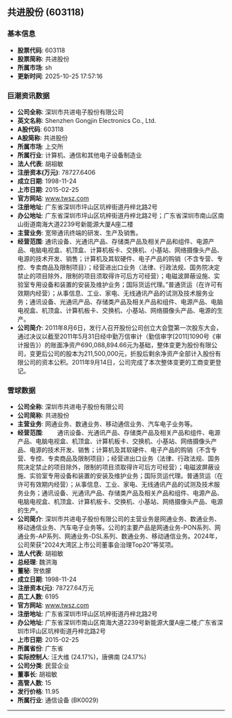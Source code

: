 ## 共进股份 (603118)

### 基本信息

- **股票代码**: 603118
- **股票简称**: 共进股份
- **所属市场**: sh
- **更新时间**: 2025-10-25 17:57:16

### 巨潮资讯数据

- **公司全称**: 深圳市共进电子股份有限公司
- **英文名称**: Shenzhen Gongjin Electronics Co., Ltd.
- **A股代码**: 603118
- **A股简称**: 共进股份
- **所属市场**: 上交所
- **所属行业**: 计算机、通信和其他电子设备制造业
- **法人代表**: 胡祖敏
- **注册资本(万元)**: 78727.6406
- **成立日期**: 1998-11-24
- **上市日期**: 2015-02-25
- **官方网站**: www.twsz.com
- **注册地址**: 广东省深圳市坪山区坑梓街道丹梓北路2号
- **办公地址**: 广东省深圳市坪山区坑梓街道丹梓北路2号；广东省深圳市南山区南山街道南海大道2239号新能源大厦A座二楼
- **主营业务**: 宽带通讯终端的研发、生产及销售。
- **经营范围**: 通讯设备、光通讯产品、存储类产品及相关产品和组件、电源产品、电脑电视盒、机顶盒、计算机板卡、交换机、小基站、网络摄像头产品、电源的技术开发、销售；计算机及其软硬件、电子产品的购销（不含专营、专控、专卖商品及限制项目）；经营进出口业务（法律、行政法规、国务院决定禁止的项目除外，限制的项目须取得许可后方可经营）；电磁波屏蔽设施、实验室专用设备和装置的安装及维护业务；国际货运代理。”普通货运（在许可有效期内经营）；从事信息、工业、家电、无线通讯产品的试测及技术服务业务；通讯设备、光通讯产品、存储类产品及相关产品和组件、电源产品、电脑电视盒、机顶盒、计算机板卡、交换机、小基站、网络摄像头产品、电源的生产。
- **公司简介**: 2011年8月6日，发行人召开股份公司创立大会暨第一次股东大会，通过决议以截至2011年5月31日经中勤万信审计（勤信审字[2011]1090号《审计报告》）的账面净资产690,088,894.66元为基础，整体变更为股份有限公司，变更后公司的股本为211,500,000元，折股后剩余净资产全部计入股份有限公司的资本公积。2011年9月14日，公司完成了本次整体变更的工商变更登记。

### 雪球数据

- **公司全称**: 深圳市共进电子股份有限公司
- **公司简称**: 共进股份
- **主营业务**: 网通业务、数通业务、移动通信业务、汽车电子业务等。
- **经营范围**: 　　通讯设备、光通讯产品、存储类产品及相关产品和组件、电源产品、电脑电视盒、机顶盒、计算机板卡、交换机、小基站、网络摄像头产品、电源的技术开发、销售；计算机及其软硬件、电子产品的购销（不含专营、专控、专卖商品及限制项目）；经营进出口业务（法律、行政法规、国务院决定禁止的项目除外，限制的项目须取得许可后方可经营）；电磁波屏蔽设施、实验室专用设备和装置的安装及维护业务；国际货运代理。普通货运（在许可有效期内经营）；从事信息、工业、家电、无线通讯产品的试测及技术服务业务；通讯设备、光通讯产品、存储类产品及相关产品和组件、电源产品、电脑电视盒、机顶盒、计算机板卡、交换机、小基站、网络摄像头产品、电源的生产。
- **公司简介**: 深圳市共进电子股份有限公司的主营业务是网通业务、数通业务、移动通信业务、汽车电子业务等。公司的主要产品是网通业务-PON系列、网通业务-AP系列、网通业务-DSL系列、数通业务、移动通信业务。2024年，公司荣获“2024大湾区上市公司董事会治理Top20”等奖项。
- **法人代表**: 胡祖敏
- **总经理**: 魏洪海
- **董秘**: 贺依朦
- **成立日期**: 1998-11-24
- **注册资本(元)**: 78727.64万元
- **员工人数**: 6195
- **官方网站**: www.twsz.com
- **注册地址**: 广东省深圳市坪山区坑梓街道丹梓北路2号
- **办公地址**: 广东省深圳市南山区南海大道2239号新能源大厦A座二楼;广东省深圳市坪山区坑梓街道丹梓北路2号
- **上市日期**: 2015-02-25
- **所属省份**: 广东省
- **实际控制人**: 汪大维 (24.17%)，唐佛南 (24.17%)
- **公司分类**: 民营企业
- **董事长**: 胡祖敏
- **高管人数**: 15
- **发行价格**: 11.95
- **所属行业**: 通信设备 (BK0029)

---